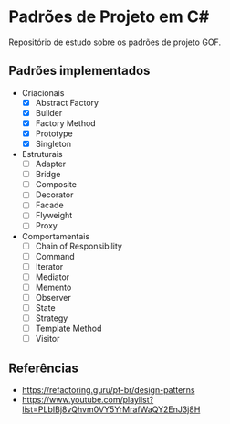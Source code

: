 # Padrões de Projeto em C#
Repositório de estudo sobre os padrões de projeto GOF.

## Padrões implementados
- Criacionais
  - [X] Abstract Factory
  - [X] Builder
  - [X] Factory Method
  - [X] Prototype
  - [X] Singleton

- Estruturais
  - [ ] Adapter
  - [ ] Bridge
  - [ ] Composite
  - [ ] Decorator
  - [ ] Facade
  - [ ] Flyweight
  - [ ] Proxy

- Comportamentais
  - [ ] Chain of Responsibility
  - [ ] Command
  - [ ] Iterator
  - [ ] Mediator
  - [ ] Memento
  - [ ] Observer
  - [ ] State
  - [ ] Strategy
  - [ ] Template Method
  - [ ] Visitor

## Referências
- https://refactoring.guru/pt-br/design-patterns
- https://www.youtube.com/playlist?list=PLbIBj8vQhvm0VY5YrMrafWaQY2EnJ3j8H
